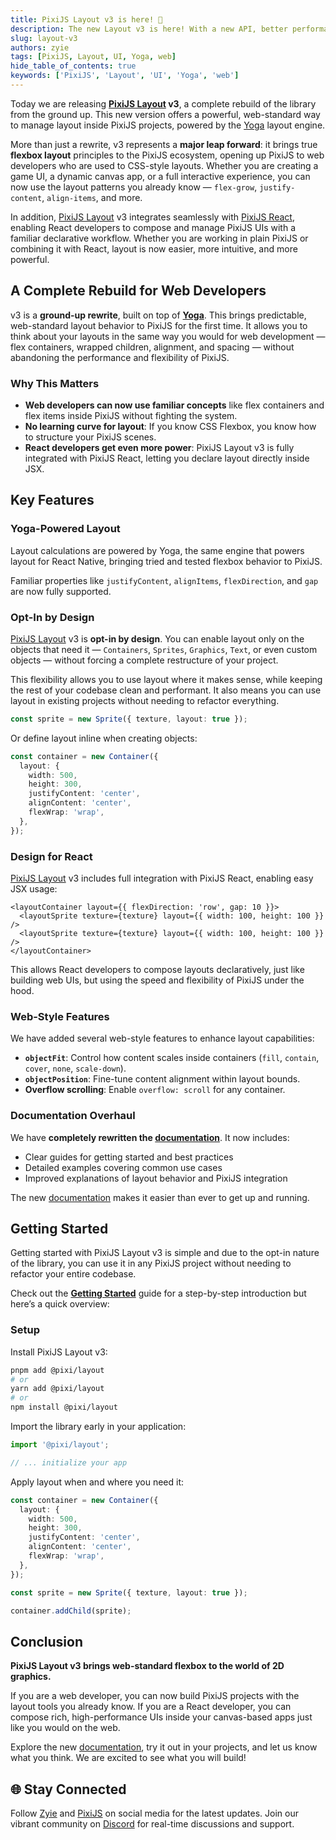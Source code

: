 ```yaml
---
title: PixiJS Layout v3 is here! 🎉
description: The new Layout v3 is here! With a new API, better performance, and more features.
slug: layout-v3
authors: zyie
tags: [PixiJS, Layout, UI, Yoga, web]
hide_table_of_contents: true
keywords: ['PixiJS', 'Layout', 'UI', 'Yoga', 'web']
---
```


Today we are releasing **[PixiJS Layout](https://layout.pixijs.io/) v3**, a complete rebuild of the library from the ground up. This new version offers a powerful, web-standard way to manage layout inside PixiJS projects, powered by the [Yoga](https://www.yogalayout.dev/) layout engine.

More than just a rewrite, v3 represents a **major leap forward**: it brings true **flexbox layout** principles to the PixiJS ecosystem, opening up PixiJS to web developers who are used to CSS-style layouts. Whether you are creating a game UI, a dynamic canvas app, or a full interactive experience, you can now use the layout patterns you already know — `flex-grow`, `justify-content`, `align-items`, and more.

In addition, [PixiJS Layout](https://layout.pixijs.io/) v3 integrates seamlessly with [PixiJS React](https://react.pixijs.io/), enabling React developers to compose and manage PixiJS UIs with a familiar declarative workflow. Whether you are working in plain PixiJS or combining it with React, layout is now easier, more intuitive, and more powerful.

<!--truncate-->

## A Complete Rebuild for Web Developers

v3 is a **ground-up rewrite**, built on top of [**Yoga**](https://www.yogalayout.dev/). This brings predictable, web-standard layout behavior to PixiJS for the first time. It allows you to think about your layouts in the same way you would for web development — flex containers, wrapped children, alignment, and spacing — without abandoning the performance and flexibility of PixiJS.

### Why This Matters

- **Web developers can now use familiar concepts** like flex containers and flex items inside PixiJS without fighting the system.
- **No learning curve for layout**: If you know CSS Flexbox, you know how to structure your PixiJS scenes.
- **React developers get even more power**: PixiJS Layout v3 is fully integrated with PixiJS React, letting you declare layout directly inside JSX.

## Key Features

### Yoga-Powered Layout

Layout calculations are powered by Yoga, the same engine that powers layout for React Native, bringing tried and tested flexbox behavior to PixiJS.

Familiar properties like `justifyContent`, `alignItems`, `flexDirection`, and `gap` are now fully supported.

### Opt-In by Design

[PixiJS Layout](https://layout.pixijs.io/) v3 is **opt-in by design**. You can enable layout only on the objects that need it — `Containers`, `Sprites`, `Graphics`, `Text`, or even custom objects — without forcing a complete restructure of your project.

This flexibility allows you to use layout where it makes sense, while keeping the rest of your codebase clean and performant.
It also means you can use layout in existing projects without needing to refactor everything.

```typescript
const sprite = new Sprite({ texture, layout: true });
```

Or define layout inline when creating objects:

```typescript
const container = new Container({
  layout: {
    width: 500,
    height: 300,
    justifyContent: 'center',
    alignContent: 'center',
    flexWrap: 'wrap',
  },
});
```

### Design for React

[PixiJS Layout](https://layout.pixijs.io/) v3 includes full integration with PixiJS React, enabling easy JSX usage:

```tsx
<layoutContainer layout={{ flexDirection: 'row', gap: 10 }}>
  <layoutSprite texture={texture} layout={{ width: 100, height: 100 }} />
  <layoutSprite texture={texture} layout={{ width: 100, height: 100 }} />
</layoutContainer>
```

This allows React developers to compose layouts declaratively, just like building web UIs, but using the speed and flexibility of PixiJS under the hood.

### Web-Style Features

We have added several web-style features to enhance layout capabilities:

- **`objectFit`**: Control how content scales inside containers (`fill`, `contain`, `cover`, `none`, `scale-down`).
- **`objectPosition`**: Fine-tune content alignment within layout bounds.
- **Overflow scrolling**: Enable `overflow: scroll` for any container.

### Documentation Overhaul

We have **completely rewritten the [documentation](https://layout.pixijs.io/)**. It now includes:

- Clear guides for getting started and best practices
- Detailed examples covering common use cases
- Improved explanations of layout behavior and PixiJS integration

The new [documentation](https://layout.pixijs.io/) makes it easier than ever to get up and running.

## Getting Started

Getting started with PixiJS Layout v3 is simple and due to the opt-in nature of the library, you can use it in any PixiJS project without needing to refactor your entire codebase.

Check out the [**Getting Started**](https://layout.pixijs.io/docs/guides/guide/quick-start) guide for a step-by-step introduction but here’s a quick overview:

### Setup

Install PixiJS Layout v3:

```bash
pnpm add @pixi/layout
# or
yarn add @pixi/layout
# or
npm install @pixi/layout
```

Import the library early in your application:

```typescript
import '@pixi/layout';

// ... initialize your app
```

Apply layout when and where you need it:

```typescript
const container = new Container({
  layout: {
    width: 500,
    height: 300,
    justifyContent: 'center',
    alignContent: 'center',
    flexWrap: 'wrap',
  },
});

const sprite = new Sprite({ texture, layout: true });

container.addChild(sprite);
```

## Conclusion

**PixiJS Layout v3 brings web-standard flexbox to the world of 2D graphics.**

If you are a web developer, you can now build PixiJS projects with the layout tools you already know. If you are a React developer, you can compose rich, high-performance UIs inside your canvas-based apps just like you would on the web.

Explore the new [documentation](https://layout.pixijs.io/), try it out in your projects, and let us know what you think. We are excited to see what you will build!

## 🌐 Stay Connected

Follow [Zyie](https://bsky.app/profile/zyie.bsky.social) and [PixiJS](https://bsky.app/profile/pixijs.com) on social media for the latest updates. Join our vibrant community on [Discord](https://discord.gg/nrnDP9wtyX) for real-time discussions and support.
